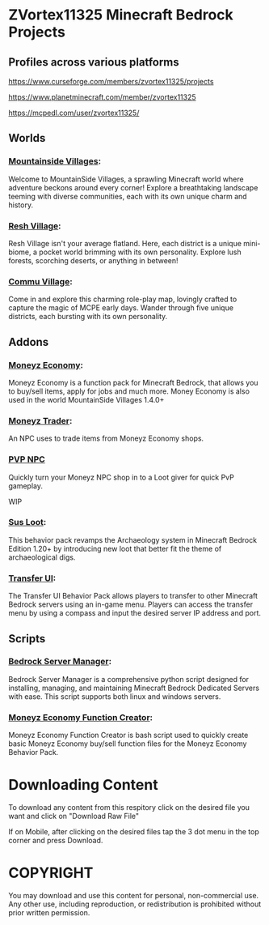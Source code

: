 # ZVortex11325 Minecraft Bedrock Projects

## Profiles across various platforms

https://www.curseforge.com/members/zvortex11325/projects

https://www.planetminecraft.com/member/zvortex11325

https://mcpedl.com/user/zvortex11325/

## Worlds

### [Mountainside Villages](worlds/msv):

Welcome to MountainSide Villages, a sprawling Minecraft world where adventure beckons around every corner! Explore a breathtaking landscape teeming with diverse communities, each with its own unique charm and history.

### [Resh Village](worlds/resh):

Resh Village isn't your average flatland. Here, each district is a unique mini-biome, a pocket world brimming with its own personality. Explore lush forests, scorching deserts, or anything in between!

### [Commu Village](worlds/commu):

Come in and explore this charming role-play map, lovingly crafted to capture the magic of MCPE early days. Wander through five unique districts, each bursting with its own personality.

## Addons

### [Moneyz Economy](addons/moneyz_economy):

Moneyz Economy is a function pack for Minecraft Bedrock, that allows you to buy/sell items, apply for jobs and much more. Money Economy is also used in the world MountainSide Villages 1.4.0+

### [Moneyz Trader](addons/moneyz_tader):

An NPC uses to trade items from Moneyz Economy shops.

### [PVP NPC](addons/pvp_npc)

Quickly turn your Moneyz NPC shop in to a Loot giver for quick PvP gameplay.

WIP

### [Sus Loot](addons/sus_loot):

This behavior pack revamps the Archaeology system in Minecraft Bedrock Edition 1.20+ by introducing new loot that better fit the theme of archaeological digs.

### [Transfer UI](addons/transfer_ui):

The Transfer UI Behavior Pack allows players to transfer to other Minecraft Bedrock servers using an in-game menu. Players can access the transfer menu by using a compass and input the desired server IP address and port.

## Scripts

### [Bedrock Server Manager](scripts/README.md#bedrock-server-manager):

Bedrock Server Manager is a comprehensive python script designed for installing, managing, and maintaining Minecraft Bedrock Dedicated Servers with ease. This script supports both linux and windows servers.

### [Moneyz Economy Function Creator](scripts/README.md#moneyz-economy-function-creator):

Moneyz Economy Function Creator is bash script used to quickly create basic Moneyz Economy buy/sell function files for the Moneyz Economy Behavior Pack. 


# Downloading Content
To download any content from this respitory click on the desired file you want and click on "Download Raw File"

If on Mobile, after clicking on the desired files tap the 3 dot menu in the top corner and press Download.

# COPYRIGHT
You may download and use this content for personal, non-commercial use. Any other use, including reproduction, or redistribution is prohibited without prior written permission.
